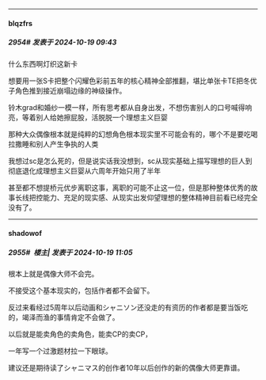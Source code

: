 ﻿
*****

####  blqzfrs  
##### 2954#       发表于 2024-10-19 09:43

什么东西啊灯织这新卡

想要用一张S卡把整个闪耀色彩前五年的核心精神全部推翻，堪比单张卡TE把冬优子角色推到接近崩塌边缘的神级操作。

铃木grad和婚纱一模一样，所有思考都从自身出发，不想伤害别人的口号喊得响亮，等着别人给她擦屁股，活脱脱一个理想主义巨婴

那种大众偶像根本就是纯粹的幻想角色根本现实里不可能会有的，哪个不是要吃喝拉撒睡和别人产生争执的人类

我想过sc是怎么死的，但是说实话我没想到，sc从现实基础上描写理想的巨人到彻底退化成理想主义巨婴从六周年开始只用了半年

甚至都不想提桥元优步离职这事，离职的可能不止这一位，但是那种整体优秀的故事长线把控能力、充足的现实感、从现实出发仰望理想的整体精神目前看已经完全没有了。


*****

####  shadowof  
##### 2955#         楼主| 发表于 2024-10-19 11:05

根本上就是偶像大师不会完。

不接受这个基本现实的，包括作者都不会留下。

反过来看经过5周年以后动画和シャニソン还没走的有资历的作者都是要当饭吃的，竭泽而渔的事情肯定不会做了。

以后就是能卖角色的卖角色，能卖CP的卖CP，

一年写一个过激题材拉一下眼球。

建议还是期待读了シャニマス的创作者10年以后创作的新的偶像大师更靠谱。

